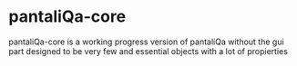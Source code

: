 pantaliQa-core
==============

pantaliQa-core is a working progress version of pantaliQa without the gui part designed to be very few and essential objects with a lot of propierties
